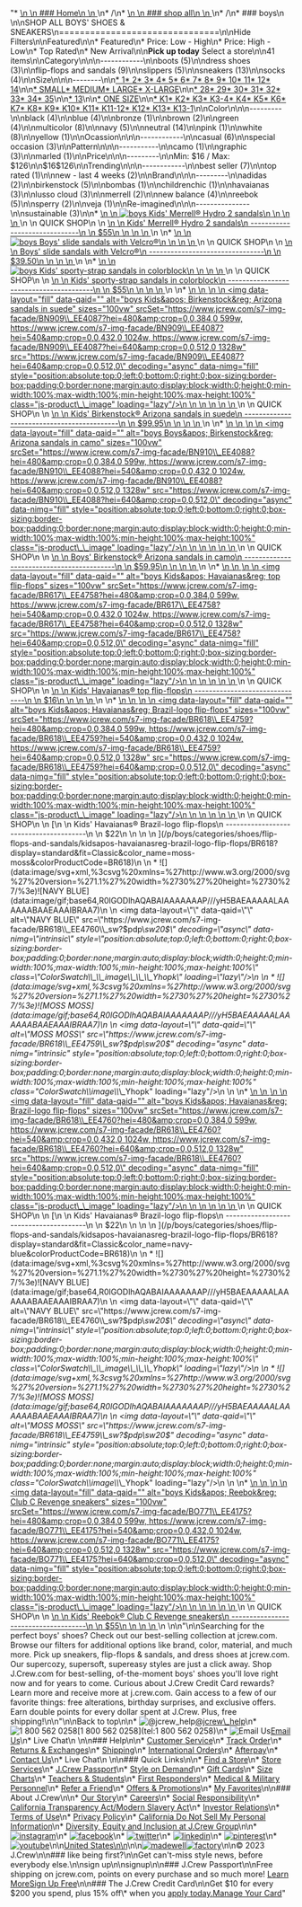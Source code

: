 "*   [\n    \n    ### Home\n    \n    ](/)\n*   /\n*   [\n    \n    ### shop all\n    \n    ](/all)\n*   /\n*   ### boys\n    \n\nSHOP ALL BOYS' SHOES & SNEAKERS\n===============================\n\nHide Filters\n\nFeatured\n\n*   Featured\n*   Price: Low - High\n*   Price: High - Low\n*   Top Rated\n*   New Arrival\n\n**Pick up today** Select a store\n\n41 items\n\nCategory\n\n\n------------\n\n[](/all/boys/categories/shoes?sub-categories=boys-shoes-boots&crawl=no)boots (5)\n\n[](/all/boys/categories/shoes?sub-categories=boy-shoes-dressshoes&crawl=no)dress shoes (3)\n\n[](/all/boys/categories/shoes?sub-categories=boy-shoes-flipflops-sandals&crawl=no)flip-flops and sandals (9)\n\n[](/all/boys/categories/shoes?sub-categories=boy-shoes-slippers&crawl=no)slippers (5)\n\n[](/all/boys/categories/shoes?sub-categories=boy-shoes-sneakers&crawl=no)sneakers (13)\n\n[](/all/boys/categories/shoes?sub-categories=boy-shoes-socks&crawl=no)socks (4)\n\nSize\n\n\n--------\n\n[*   1](/all/boys/categories/shoes?crawl=no&size=1)[*   2](/all/boys/categories/shoes?crawl=no&size=2)[*   3](/all/boys/categories/shoes?crawl=no&size=3)[*   4](/all/boys/categories/shoes?crawl=no&size=4)[*   5](/all/boys/categories/shoes?crawl=no&size=5)[*   6](/all/boys/categories/shoes?crawl=no&size=6)[*   7](/all/boys/categories/shoes?crawl=no&size=7)[*   8](/all/boys/categories/shoes?crawl=no&size=8)[*   9](/all/boys/categories/shoes?crawl=no&size=9)[*   10](/all/boys/categories/shoes?crawl=no&size=10)[*   11](/all/boys/categories/shoes?crawl=no&size=11)[*   12](/all/boys/categories/shoes?crawl=no&size=12)[*   14](/all/boys/categories/shoes?crawl=no&size=14)\n\n[*   SMALL](/all/boys/categories/shoes?crawl=no&size=SMALL)[*   MEDIUM](/all/boys/categories/shoes?crawl=no&size=MEDIUM)[*   LARGE](/all/boys/categories/shoes?crawl=no&size=LARGE)[*   X-LARGE](/all/boys/categories/shoes?crawl=no&size=X-LARGE)\n\n[*   28](/all/boys/categories/shoes?crawl=no&size=28)[*   29](/all/boys/categories/shoes?crawl=no&size=29)[*   30](/all/boys/categories/shoes?crawl=no&size=30)[*   31](/all/boys/categories/shoes?crawl=no&size=31)[*   32](/all/boys/categories/shoes?crawl=no&size=32)[*   33](/all/boys/categories/shoes?crawl=no&size=33)[*   34](/all/boys/categories/shoes?crawl=no&size=34)[*   35](/all/boys/categories/shoes?crawl=no&size=35)\n\n[*   13](/all/boys/categories/shoes?crawl=no&size=13)\n\n[*   ONE SIZE](/all/boys/categories/shoes?crawl=no&size=ONE%20SIZE)\n\n[*   K1](/all/boys/categories/shoes?crawl=no&size=K1)[*   K2](/all/boys/categories/shoes?crawl=no&size=K2)[*   K3](/all/boys/categories/shoes?crawl=no&size=K3)[*   K3-4](/all/boys/categories/shoes?crawl=no&size=K3-4)[*   K4](/all/boys/categories/shoes?crawl=no&size=K4)[*   K5](/all/boys/categories/shoes?crawl=no&size=K5)[*   K6](/all/boys/categories/shoes?crawl=no&size=K6)[*   K7](/all/boys/categories/shoes?crawl=no&size=K7)[*   K8](/all/boys/categories/shoes?crawl=no&size=K8)[*   K9](/all/boys/categories/shoes?crawl=no&size=K9)[*   K10](/all/boys/categories/shoes?crawl=no&size=K10)[*   K11](/all/boys/categories/shoes?crawl=no&size=K11)[*   K11-12](/all/boys/categories/shoes?crawl=no&size=K11-12)[*   K12](/all/boys/categories/shoes?crawl=no&size=K12)[*   K13](/all/boys/categories/shoes?crawl=no&size=K13)[*   K13-1](/all/boys/categories/shoes?crawl=no&size=K13-1)\n\nColor\n\n\n---------\n\n[](/all/boys/categories/shoes?crawl=no&l_color=root-black)black (4)\n\n[](/all/boys/categories/shoes?crawl=no&l_color=root-blue)blue (4)\n\n[](/all/boys/categories/shoes?crawl=no&l_color=root-bronze)bronze (1)\n\n[](/all/boys/categories/shoes?crawl=no&l_color=root-brown)brown (2)\n\n[](/all/boys/categories/shoes?crawl=no&l_color=root-green)green (4)\n\n[](/all/boys/categories/shoes?crawl=no&l_color=root-multicolor)multicolor (8)\n\n[](/all/boys/categories/shoes?crawl=no&l_color=root-navy)navy (5)\n\n[](/all/boys/categories/shoes?crawl=no&l_color=root-neutral)neutral (14)\n\n[](/all/boys/categories/shoes?crawl=no&l_color=root-pink)pink (1)\n\n[](/all/boys/categories/shoes?crawl=no&l_color=root-white)white (8)\n\n[](/all/boys/categories/shoes?crawl=no&l_color=root-yellow)yellow (1)\n\nOcassion\n\n\n------------\n\n[](/all/boys/categories/shoes?crawl=no&occasion=Casual)casual (6)\n\n[](/all/boys/categories/shoes?crawl=no&occasion=Special%20Occasion)special occasion (3)\n\nPattern\n\n\n-----------\n\n[](/all/boys/categories/shoes?crawl=no&l_pattern=root-camo)camo (1)\n\n[](/all/boys/categories/shoes?crawl=no&l_pattern=root-graphic)graphic (3)\n\n[](/all/boys/categories/shoes?crawl=no&l_pattern=root-marled)marled (1)\n\nPrice\n\n\n---------\n\nMin: $16 / Max: $126\n\n$16$126\n\nTrending\n\n\n------------\n\n[](/all/boys/categories/shoes?crawl=no&trending=bestSeller)best seller (7)\n\n[](/all/boys/categories/shoes?crawl=no&trending=topRated)top rated (1)\n\n[](/all/boys/categories/shoes?crawl=no&trending=newLast4Weeks)new - last 4 weeks (2)\n\nBrand\n\n\n---------\n\n[](/all/boys/categories/shoes?brand=ADIDAS&crawl=no)adidas (2)\n\n[](/all/boys/categories/shoes?brand=BIRKENSTOCK&crawl=no)birkenstock (5)\n\n[](/all/boys/categories/shoes?brand=Bombas&crawl=no)bombas (1)\n\n[](/all/boys/categories/shoes?brand=CHILDRENCHIC&crawl=no)childrenchic (1)\n\n[](/all/boys/categories/shoes?brand=HAVAIANAS&crawl=no)havaianas (3)\n\n[](/all/boys/categories/shoes?brand=LUSSO%20CLOUD&crawl=no)lusso cloud (3)\n\n[](/all/boys/categories/shoes?brand=MERRELL&crawl=no)merrell (2)\n\n[](/all/boys/categories/shoes?brand=NEW%20BALANCE&crawl=no)new balance (4)\n\n[](/all/boys/categories/shoes?brand=REEBOK&crawl=no)reebok (5)\n\n[](/all/boys/categories/shoes?brand=SPERRY&crawl=no)sperry (2)\n\n[](/all/boys/categories/shoes?brand=Veja&crawl=no)veja (1)\n\nRe-imagined\n\n\n---------------\n\n[](/all/boys/categories/shoes?clothing=Sustainable&crawl=no)sustainable (3)\n\n*   [\n    \n    ![boys Kids&apos; Merrell&reg; Hydro 2 sandals](https://www.jcrew.com/s7-img-facade/BO774_EE4173?hei=640&crop=0,0,512,0)\n    \n    \n    \n    ](/p/boys/categories/clothing/active/kidsapos-merrellreg-hydro-2-sandals/BO774?display=standard&fit=Classic&color_name=navy/orange&colorProductCode=BO774)\n    \n    QUICK SHOP\n    \n    [\n    \n    Kids' Merrell® Hydro 2 sandals\n    ------------------------------\n    \n    $55\n    \n    \n    \n    ](/p/boys/categories/clothing/active/kidsapos-merrellreg-hydro-2-sandals/BO774?display=standard&fit=Classic&color_name=navy/orange&colorProductCode=BO774)\n    \n*   [\n    \n    ![boys Boys&apos; slide sandals with Velcro&reg;](https://www.jcrew.com/s7-img-facade/BO643_BL8133?hei=640&crop=0,0,512,0)\n    \n    \n    \n    ](/p/boys/categories/clothing/active/boysapos-slide-sandals-with-velcroreg/BO643?display=standard&fit=Classic&color_name=navy&colorProductCode=BO643)\n    \n    QUICK SHOP\n    \n    [\n    \n    Boys' slide sandals with Velcro®\n    --------------------------------\n    \n    $39.50\n    \n    \n    \n    ](/p/boys/categories/clothing/active/boysapos-slide-sandals-with-velcroreg/BO643?display=standard&fit=Classic&color_name=navy&colorProductCode=BO643)\n    \n*   [\n    \n    ![boys Kids&apos; sporty-strap sandals in colorblock](https://www.jcrew.com/s7-img-facade/BE681_BL8799?hei=640&crop=0,0,512,0)\n    \n    \n    \n    ](/p/boys/categories/shoes/flip-flops-and-sandals/kidsapos-sporty-strap-sandals-in-colorblock/BE681?display=standard&fit=Classic&color_name=sea-skyline&colorProductCode=BE681)\n    \n    QUICK SHOP\n    \n    [\n    \n    Kids' sporty-strap sandals in colorblock\n    ----------------------------------------\n    \n    $55\n    \n    \n    \n    ](/p/boys/categories/shoes/flip-flops-and-sandals/kidsapos-sporty-strap-sandals-in-colorblock/BE681?display=standard&fit=Classic&color_name=sea-skyline&colorProductCode=BE681)\n    \n*   [\n    \n    ![boys Kids&apos; Birkenstock&reg; Arizona sandals in suede](data:image/gif;base64,R0lGODlhAQABAIAAAAAAAP///yH5BAEAAAAALAAAAAABAAEAAAIBRAA7)\n    \n    <img data-layout=\"fill\" data-qaid=\"\" alt=\"boys Kids&amp;apos; Birkenstock&amp;reg; Arizona sandals in suede\" sizes=\"100vw\" srcSet=\"https://www.jcrew.com/s7-img-facade/BN909\\_EE4087?hei=480&amp;crop=0,0,384,0 599w, https://www.jcrew.com/s7-img-facade/BN909\\_EE4087?hei=540&amp;crop=0,0,432,0 1024w, https://www.jcrew.com/s7-img-facade/BN909\\_EE4087?hei=640&amp;crop=0,0,512,0 1328w\" src=\"https://www.jcrew.com/s7-img-facade/BN909\\_EE4087?hei=640&amp;crop=0,0,512,0\" decoding=\"async\" data-nimg=\"fill\" style=\"position:absolute;top:0;left:0;bottom:0;right:0;box-sizing:border-box;padding:0;border:none;margin:auto;display:block;width:0;height:0;min-width:100%;max-width:100%;min-height:100%;max-height:100%\" class=\"js-product\\_\\_image\" loading=\"lazy\"/>\n    \n    \n    \n    \n    \n    ](/p/boys/categories/shoes/flip-flops-and-sandals/kidsapos-birkenstockreg-arizona-sandals-in-suede/BN909?display=standard&fit=Classic&color_name=taupe&colorProductCode=BN909)\n    \n    QUICK SHOP\n    \n    [\n    \n    Kids' Birkenstock® Arizona sandals in suede\n    -------------------------------------------\n    \n    $99.95\n    \n    \n    \n    ](/p/boys/categories/shoes/flip-flops-and-sandals/kidsapos-birkenstockreg-arizona-sandals-in-suede/BN909?display=standard&fit=Classic&color_name=taupe&colorProductCode=BN909)\n    \n*   [\n    \n    ![boys Boys&apos; Birkenstock&reg; Arizona sandals in camo](data:image/gif;base64,R0lGODlhAQABAIAAAAAAAP///yH5BAEAAAAALAAAAAABAAEAAAIBRAA7)\n    \n    <img data-layout=\"fill\" data-qaid=\"\" alt=\"boys Boys&amp;apos; Birkenstock&amp;reg; Arizona sandals in camo\" sizes=\"100vw\" srcSet=\"https://www.jcrew.com/s7-img-facade/BN910\\_EE4088?hei=480&amp;crop=0,0,384,0 599w, https://www.jcrew.com/s7-img-facade/BN910\\_EE4088?hei=540&amp;crop=0,0,432,0 1024w, https://www.jcrew.com/s7-img-facade/BN910\\_EE4088?hei=640&amp;crop=0,0,512,0 1328w\" src=\"https://www.jcrew.com/s7-img-facade/BN910\\_EE4088?hei=640&amp;crop=0,0,512,0\" decoding=\"async\" data-nimg=\"fill\" style=\"position:absolute;top:0;left:0;bottom:0;right:0;box-sizing:border-box;padding:0;border:none;margin:auto;display:block;width:0;height:0;min-width:100%;max-width:100%;min-height:100%;max-height:100%\" class=\"js-product\\_\\_image\" loading=\"lazy\"/>\n    \n    \n    \n    \n    \n    ](/p/boys/categories/shoes/flip-flops-and-sandals/boysapos-birkenstockreg-arizona-sandals-in-camo/BN910?display=standard&fit=Classic&color_name=desert-soil-green&colorProductCode=BN910)\n    \n    QUICK SHOP\n    \n    [\n    \n    Boys' Birkenstock® Arizona sandals in camo\n    ------------------------------------------\n    \n    $59.95\n    \n    \n    \n    ](/p/boys/categories/shoes/flip-flops-and-sandals/boysapos-birkenstockreg-arizona-sandals-in-camo/BN910?display=standard&fit=Classic&color_name=desert-soil-green&colorProductCode=BN910)\n    \n*   [\n    \n    ![boys Kids&apos; Havaianas&reg; top flip-flops](data:image/gif;base64,R0lGODlhAQABAIAAAAAAAP///yH5BAEAAAAALAAAAAABAAEAAAIBRAA7)\n    \n    <img data-layout=\"fill\" data-qaid=\"\" alt=\"boys Kids&amp;apos; Havaianas&amp;reg; top flip-flops\" sizes=\"100vw\" srcSet=\"https://www.jcrew.com/s7-img-facade/BR617\\_EE4758?hei=480&amp;crop=0,0,384,0 599w, https://www.jcrew.com/s7-img-facade/BR617\\_EE4758?hei=540&amp;crop=0,0,432,0 1024w, https://www.jcrew.com/s7-img-facade/BR617\\_EE4758?hei=640&amp;crop=0,0,512,0 1328w\" src=\"https://www.jcrew.com/s7-img-facade/BR617\\_EE4758?hei=640&amp;crop=0,0,512,0\" decoding=\"async\" data-nimg=\"fill\" style=\"position:absolute;top:0;left:0;bottom:0;right:0;box-sizing:border-box;padding:0;border:none;margin:auto;display:block;width:0;height:0;min-width:100%;max-width:100%;min-height:100%;max-height:100%\" class=\"js-product\\_\\_image\" loading=\"lazy\"/>\n    \n    \n    \n    \n    \n    ](/p/boys/categories/shoes/flip-flops-and-sandals/kidsapos-havaianasreg-top-flip-flops/BR617?display=standard&fit=Classic&color_name=marine-blue&colorProductCode=BR617)\n    \n    QUICK SHOP\n    \n    [\n    \n    Kids' Havaianas® top flip-flops\n    -------------------------------\n    \n    $16\n    \n    \n    \n    ](/p/boys/categories/shoes/flip-flops-and-sandals/kidsapos-havaianasreg-top-flip-flops/BR617?display=standard&fit=Classic&color_name=marine-blue&colorProductCode=BR617)\n    \n*   [\n    \n    ![boys Kids&apos; Havaianas&reg;  Brazil-logo flip-flops](data:image/gif;base64,R0lGODlhAQABAIAAAAAAAP///yH5BAEAAAAALAAAAAABAAEAAAIBRAA7)\n    \n    <img data-layout=\"fill\" data-qaid=\"\" alt=\"boys Kids&amp;apos; Havaianas&amp;reg; Brazil-logo flip-flops\" sizes=\"100vw\" srcSet=\"https://www.jcrew.com/s7-img-facade/BR618\\_EE4759?hei=480&amp;crop=0,0,384,0 599w, https://www.jcrew.com/s7-img-facade/BR618\\_EE4759?hei=540&amp;crop=0,0,432,0 1024w, https://www.jcrew.com/s7-img-facade/BR618\\_EE4759?hei=640&amp;crop=0,0,512,0 1328w\" src=\"https://www.jcrew.com/s7-img-facade/BR618\\_EE4759?hei=640&amp;crop=0,0,512,0\" decoding=\"async\" data-nimg=\"fill\" style=\"position:absolute;top:0;left:0;bottom:0;right:0;box-sizing:border-box;padding:0;border:none;margin:auto;display:block;width:0;height:0;min-width:100%;max-width:100%;min-height:100%;max-height:100%\" class=\"js-product\\_\\_image\" loading=\"lazy\"/>\n    \n    \n    \n    \n    \n    ](/p/boys/categories/shoes/flip-flops-and-sandals/kidsapos-havaianasreg-brazil-logo-flip-flops/BR618?display=standard&fit=Classic&color_name=moss-moss&colorProductCode=BR618)\n    \n    QUICK SHOP\n    \n    [\n    \n    Kids' Havaianas® Brazil-logo flip-flops\n    ---------------------------------------\n    \n    $22\n    \n    \n    \n    ](/p/boys/categories/shoes/flip-flops-and-sandals/kidsapos-havaianasreg-brazil-logo-flip-flops/BR618?display=standard&fit=Classic&color_name=moss-moss&colorProductCode=BR618)\n    \n    *   ![](data:image/svg+xml,%3csvg%20xmlns=%27http://www.w3.org/2000/svg%27%20version=%271.1%27%20width=%2730%27%20height=%2730%27/%3e)![NAVY BLUE](data:image/gif;base64,R0lGODlhAQABAIAAAAAAAP///yH5BAEAAAAALAAAAAABAAEAAAIBRAA7)\n        \n        <img data-layout=\"\" data-qaid=\"\" alt=\"NAVY BLUE\" src=\"https://www.jcrew.com/s7-img-facade/BR618\\_EE4760\\_sw?$pdp\\_sw20$\" decoding=\"async\" data-nimg=\"intrinsic\" style=\"position:absolute;top:0;left:0;bottom:0;right:0;box-sizing:border-box;padding:0;border:none;margin:auto;display:block;width:0;height:0;min-width:100%;max-width:100%;min-height:100%;max-height:100%\" class=\"ColorSwatch\\_\\_image\\_\\_\\_Yhopk\" loading=\"lazy\"/>\n        \n    *   ![](data:image/svg+xml,%3csvg%20xmlns=%27http://www.w3.org/2000/svg%27%20version=%271.1%27%20width=%2730%27%20height=%2730%27/%3e)![MOSS MOSS](data:image/gif;base64,R0lGODlhAQABAIAAAAAAAP///yH5BAEAAAAALAAAAAABAAEAAAIBRAA7)\n        \n        <img data-layout=\"\" data-qaid=\"\" alt=\"MOSS MOSS\" src=\"https://www.jcrew.com/s7-img-facade/BR618\\_EE4759\\_sw?$pdp\\_sw20$\" decoding=\"async\" data-nimg=\"intrinsic\" style=\"position:absolute;top:0;left:0;bottom:0;right:0;box-sizing:border-box;padding:0;border:none;margin:auto;display:block;width:0;height:0;min-width:100%;max-width:100%;min-height:100%;max-height:100%\" class=\"ColorSwatch\\_\\_image\\_\\_\\_Yhopk\" loading=\"lazy\"/>\n        \n    \n*   [\n    \n    ![boys Kids&apos; Havaianas&reg;  Brazil-logo flip-flops](data:image/gif;base64,R0lGODlhAQABAIAAAAAAAP///yH5BAEAAAAALAAAAAABAAEAAAIBRAA7)\n    \n    <img data-layout=\"fill\" data-qaid=\"\" alt=\"boys Kids&amp;apos; Havaianas&amp;reg; Brazil-logo flip-flops\" sizes=\"100vw\" srcSet=\"https://www.jcrew.com/s7-img-facade/BR618\\_EE4760?hei=480&amp;crop=0,0,384,0 599w, https://www.jcrew.com/s7-img-facade/BR618\\_EE4760?hei=540&amp;crop=0,0,432,0 1024w, https://www.jcrew.com/s7-img-facade/BR618\\_EE4760?hei=640&amp;crop=0,0,512,0 1328w\" src=\"https://www.jcrew.com/s7-img-facade/BR618\\_EE4760?hei=640&amp;crop=0,0,512,0\" decoding=\"async\" data-nimg=\"fill\" style=\"position:absolute;top:0;left:0;bottom:0;right:0;box-sizing:border-box;padding:0;border:none;margin:auto;display:block;width:0;height:0;min-width:100%;max-width:100%;min-height:100%;max-height:100%\" class=\"js-product\\_\\_image\" loading=\"lazy\"/>\n    \n    \n    \n    \n    \n    ](/p/boys/categories/shoes/flip-flops-and-sandals/kidsapos-havaianasreg-brazil-logo-flip-flops/BR618?display=standard&fit=Classic&color_name=navy-blue&colorProductCode=BR618)\n    \n    QUICK SHOP\n    \n    [\n    \n    Kids' Havaianas® Brazil-logo flip-flops\n    ---------------------------------------\n    \n    $22\n    \n    \n    \n    ](/p/boys/categories/shoes/flip-flops-and-sandals/kidsapos-havaianasreg-brazil-logo-flip-flops/BR618?display=standard&fit=Classic&color_name=navy-blue&colorProductCode=BR618)\n    \n    *   ![](data:image/svg+xml,%3csvg%20xmlns=%27http://www.w3.org/2000/svg%27%20version=%271.1%27%20width=%2730%27%20height=%2730%27/%3e)![NAVY BLUE](data:image/gif;base64,R0lGODlhAQABAIAAAAAAAP///yH5BAEAAAAALAAAAAABAAEAAAIBRAA7)\n        \n        <img data-layout=\"\" data-qaid=\"\" alt=\"NAVY BLUE\" src=\"https://www.jcrew.com/s7-img-facade/BR618\\_EE4760\\_sw?$pdp\\_sw20$\" decoding=\"async\" data-nimg=\"intrinsic\" style=\"position:absolute;top:0;left:0;bottom:0;right:0;box-sizing:border-box;padding:0;border:none;margin:auto;display:block;width:0;height:0;min-width:100%;max-width:100%;min-height:100%;max-height:100%\" class=\"ColorSwatch\\_\\_image\\_\\_\\_Yhopk\" loading=\"lazy\"/>\n        \n    *   ![](data:image/svg+xml,%3csvg%20xmlns=%27http://www.w3.org/2000/svg%27%20version=%271.1%27%20width=%2730%27%20height=%2730%27/%3e)![MOSS MOSS](data:image/gif;base64,R0lGODlhAQABAIAAAAAAAP///yH5BAEAAAAALAAAAAABAAEAAAIBRAA7)\n        \n        <img data-layout=\"\" data-qaid=\"\" alt=\"MOSS MOSS\" src=\"https://www.jcrew.com/s7-img-facade/BR618\\_EE4759\\_sw?$pdp\\_sw20$\" decoding=\"async\" data-nimg=\"intrinsic\" style=\"position:absolute;top:0;left:0;bottom:0;right:0;box-sizing:border-box;padding:0;border:none;margin:auto;display:block;width:0;height:0;min-width:100%;max-width:100%;min-height:100%;max-height:100%\" class=\"ColorSwatch\\_\\_image\\_\\_\\_Yhopk\" loading=\"lazy\"/>\n        \n    \n*   [\n    \n    ![boys Kids&apos; Reebok&reg; Club C Revenge sneakers](data:image/gif;base64,R0lGODlhAQABAIAAAAAAAP///yH5BAEAAAAALAAAAAABAAEAAAIBRAA7)\n    \n    <img data-layout=\"fill\" data-qaid=\"\" alt=\"boys Kids&amp;apos; Reebok&amp;reg; Club C Revenge sneakers\" sizes=\"100vw\" srcSet=\"https://www.jcrew.com/s7-img-facade/BO771\\_EE4175?hei=480&amp;crop=0,0,384,0 599w, https://www.jcrew.com/s7-img-facade/BO771\\_EE4175?hei=540&amp;crop=0,0,432,0 1024w, https://www.jcrew.com/s7-img-facade/BO771\\_EE4175?hei=640&amp;crop=0,0,512,0 1328w\" src=\"https://www.jcrew.com/s7-img-facade/BO771\\_EE4175?hei=640&amp;crop=0,0,512,0\" decoding=\"async\" data-nimg=\"fill\" style=\"position:absolute;top:0;left:0;bottom:0;right:0;box-sizing:border-box;padding:0;border:none;margin:auto;display:block;width:0;height:0;min-width:100%;max-width:100%;min-height:100%;max-height:100%\" class=\"js-product\\_\\_image\" loading=\"lazy\"/>\n    \n    \n    \n    \n    \n    ](/p/boys/categories/clothing/active/kidsapos-reebokreg-club-c-revenge-sneakers/BO771?display=standard&fit=Classic&color_name=white/vector-blue/vecto&colorProductCode=BO771)\n    \n    QUICK SHOP\n    \n    [\n    \n    Kids' Reebok® Club C Revenge sneakers\n    -------------------------------------\n    \n    $55\n    \n    \n    \n    ](/p/boys/categories/clothing/active/kidsapos-reebokreg-club-c-revenge-sneakers/BO771?display=standard&fit=Classic&color_name=white/vector-blue/vecto&colorProductCode=BO771)\n    \n\n\"\n\nSearching for the perfect boys' shoes? Check out our best-selling collection at jcrew.com. Browse our filters for additional options like brand, color, material, and much more. Pick up sneakers, flip-flops & sandals, and dress shoes at jcrew.com. Our supercozy, supersoft, supereasy styles are just a click away. Shop J.Crew.com for best-selling, of-the-moment boys' shoes you'll love right now and for years to come. Curious about J.Crew Credit Card rewards? Learn more and receive more at j.crew.com. Gain access to a few of our favorite things: free alterations, birthday surprises, and exclusive offers. Earn double points for every dollar spent at J.Crew. Plus, free shipping!\n\n\"\n\nBack to top\n\n*   ![@jcrew_help](/next-static/images/sidecar-modules/footer/twitter-2.svg)[@jcrew\\_help](https://twitter.com/jcrew_help)\n*   ![1 800 562 0258](/next-static/images/sidecar-modules/footer/phone-2.svg)[1 800 562 0258](tel:1 800 562 0258)\n*   ![Email Us](/next-static/images/sidecar-modules/footer/email.svg)[Email Us](mailto:help@jcrew.com)\n*   Live Chat\n    \n\n### Help\n\n*   [Customer Service](/help/customer-service)\n*   [Track Order](/help/order-status)\n*   [Returns & Exchanges](/help/returns-exchanges)\n*   [Shipping](/help/shipping-handling)\n*   [International Orders](/help/international-orders)\n*   [Afterpay](/afterpay-faq)\n*   [Contact Us](/help/contact-us)\n*   Live Chat\n    \n\n### Quick Links\n\n*   [Find a Store](https://stores.jcrew.com/search)\n*   [Store Services](/s/store-services)\n*   [J.Crew Passport](/s/rewards)\n*   [Style on Demand](/s/style-on-demand)\n*   [Gift Cards](/help/gift-card)\n*   [Size Charts](/r/size-charts)\n*   [Teachers & Students](/s/teacher-student-discount)\n*   [First Responders](/s/military-medical-first-responder-discount)\n*   [Medical & Military Personnel](/s/military-medical-first-responder-discount)\n*   [Refer a Friend](/share)\n*   [Offers & Promotions](/best-deals)\n*   [My Favorites](/favorites)\n\n### About J.Crew\n\n*   [Our Story](/s/aboutus)\n*   [Careers](https://jobs.jcrew.com)\n*   [Social Responsibility](/s/corporate-responsibility)\n*   [California Transparency Act/Modern Slavery Act](/s/CSR-california-transparency-act)\n*   [Investor Relations](https://investors.jcrew.com)\n*   [Terms of Use](/help/terms-of-use)\n*   [Privacy Policy](/help/privacy-policy)\n*   [California Do Not Sell My Personal Information](https://jcrew.clarip.com/dsr/create?brand=jcrew&type=3)\n*   [Diversity, Equity and Inclusion at J.Crew Group](/s/diversity-equity-inclusion)\n\n*   [![instagram](/next-static/images/sidecar-modules/footer/instagram-2.svg)](http://instagram.com/jcrew)\n*   [![facebook](/next-static/images/sidecar-modules/footer/facebook-2.svg)](https://www.facebook.com/jcrew)\n*   [![twitter](/next-static/images/sidecar-modules/footer/twitter-2.svg)](https://twitter.com/jcrew)\n*   [![linkedin](/next-static/images/sidecar-modules/footer/linkedin.svg)](https://www.linkedin.com/company/j-crew)\n*   [![pinterest](/next-static/images/sidecar-modules/footer/pinterest-2.svg)](http://pinterest.com/jcrew/)\n*   [![youtube](/next-static/images/sidecar-modules/footer/youtube-2.svg)](http://www.youtube.com/user/jcrewinsider)\n\n[United States\n\n](/r/context-chooser)\n\n[![madewell](/next-static/images/sidecar-modules/footer/madewell.svg)](https://www.madewell.com)[![factory](/next-static/images/sidecar-modules/navigation/jcrew-factory-logo-black.svg)](https://factory.jcrew.com)\n\n© 2023 J.Crew\n\n### like being first?\n\nGet can't-miss style news, before everybody else.\n\nsign up\n\nsignup\n\n### J.Crew Passport\n\nFree shipping on jcrew.com, points on every purchase and so much more! [Learn More](/s/rewards)[Sign Up Free](/?register=true)\n\n### The J.Crew Credit Card\n\nGet $10 for every $200 you spend, plus 15% off\\* when you [apply today.](/s/credit-card)[Manage Your Card](https://d.comenity.net/jcrew/)"